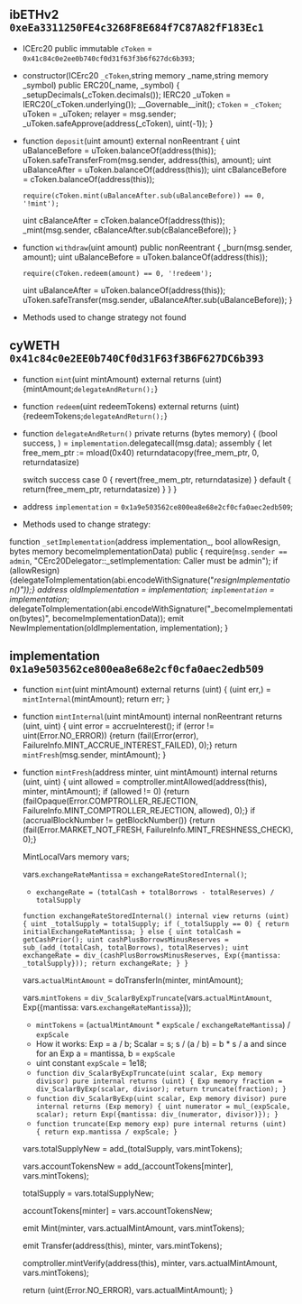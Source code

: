 ## ibETHv2 `0xeEa3311250FE4c3268F8E684f7C87A82fF183Ec1`

- ICErc20 public immutable `cToken` = `0x41c84c0e2ee0b740cf0d31f63f3b6f627dc6b393`;

- constructor(ICErc20 `_cToken`,string memory _name,string memory _symbol) public ERC20(_name, _symbol) {
  _setupDecimals(_cToken.decimals());
  IERC20 _uToken = IERC20(_cToken.underlying());
  __Governable__init();
  `cToken` = `_cToken`;
  uToken = _uToken;
  relayer = msg.sender;
  _uToken.safeApprove(address(_cToken), uint(-1));
}

- function `deposit`(uint amount) external nonReentrant {
  uint uBalanceBefore = uToken.balanceOf(address(this));
  uToken.safeTransferFrom(msg.sender, address(this), amount);
  uint uBalanceAfter = uToken.balanceOf(address(this));
  uint cBalanceBefore = cToken.balanceOf(address(this));

  `require(cToken.mint(uBalanceAfter.sub(uBalanceBefore)) == 0, '!mint');`

  uint cBalanceAfter = cToken.balanceOf(address(this));
  _mint(msg.sender, cBalanceAfter.sub(cBalanceBefore));
}


- function `withdraw`(uint amount) public nonReentrant {
  _burn(msg.sender, amount);
  uint uBalanceBefore = uToken.balanceOf(address(this));

  `require(cToken.redeem(amount) == 0, '!redeem');`

  uint uBalanceAfter = uToken.balanceOf(address(this));
  uToken.safeTransfer(msg.sender, uBalanceAfter.sub(uBalanceBefore));
}

- Methods used to change strategy not found    

## cyWETH `0x41c84c0e2EE0b740Cf0d31F63f3B6F627DC6b393`

- function `mint`(uint mintAmount) external returns (uint) {mintAmount;`delegateAndReturn();`}

- function `redeem`(uint redeemTokens) external returns (uint) {redeemTokens;`delegateAndReturn();`}    

- function `delegateAndReturn()` private returns (bytes memory) {
  (bool success, ) = `implementation`.delegatecall(msg.data);
  assembly {
    let free_mem_ptr := mload(0x40)
    returndatacopy(free_mem_ptr, 0, returndatasize)

    switch success
    case 0 { revert(free_mem_ptr, returndatasize) }
    default { return(free_mem_ptr, returndatasize) }
  }
}   

- address `implementation` = `0x1a9e503562ce800ea8e68e2cf0cfa0aec2edb509`;  
- Methods used to change strategy:    

function `_setImplementation`(address implementation_, bool allowResign, bytes memory becomeImplementationData) public {
  require(`msg.sender == admin`, "CErc20Delegator::_setImplementation: Caller must be admin");
  if (allowResign) {delegateToImplementation(abi.encodeWithSignature("_resignImplementation()"));}
  address oldImplementation = implementation;
  `implementation` = implementation_;
  delegateToImplementation(abi.encodeWithSignature("_becomeImplementation(bytes)", becomeImplementationData));
  emit NewImplementation(oldImplementation, implementation);
}

## implementation `0x1a9e503562ce800ea8e68e2cf0cfa0aec2edb509`

- function `mint`(uint mintAmount) external returns (uint) {
  (uint err,) = `mintInternal`(mintAmount);
  return err;
}

- function `mintInternal`(uint mintAmount) internal nonReentrant returns (uint, uint) {
  uint error = accrueInterest();
  if (error != uint(Error.NO_ERROR)) {return (fail(Error(error), FailureInfo.MINT_ACCRUE_INTEREST_FAILED), 0);}
  return `mintFresh`(msg.sender, mintAmount);
}   

- function `mintFresh`(address minter, uint mintAmount) internal returns (uint, uint) {
  uint allowed = comptroller.mintAllowed(address(this), minter, mintAmount);
  if (allowed != 0) {return (failOpaque(Error.COMPTROLLER_REJECTION, FailureInfo.MINT_COMPTROLLER_REJECTION, allowed), 0);}
  if (accrualBlockNumber != getBlockNumber()) {return (fail(Error.MARKET_NOT_FRESH, FailureInfo.MINT_FRESHNESS_CHECK), 0);}

  MintLocalVars memory vars;

  vars.`exchangeRateMantissa` = `exchangeRateStoredInternal()`;
  * `exchangeRate = (totalCash + totalBorrows - totalReserves) / totalSupply`

  `function exchangeRateStoredInternal() internal view returns (uint) {
    uint _totalSupply = totalSupply;
    if (_totalSupply == 0) {
      return initialExchangeRateMantissa;
      } else {
        uint totalCash = getCashPrior();
        uint cashPlusBorrowsMinusReserves = sub_(add_(totalCash, totalBorrows), totalReserves);
        uint exchangeRate = div_(cashPlusBorrowsMinusReserves, Exp({mantissa: _totalSupply}));
        return exchangeRate;
      }
    }`


  vars.`actualMintAmount` = doTransferIn(minter, mintAmount);

  vars.`mintTokens` = `div_ScalarByExpTruncate`(vars.`actualMintAmount`, Exp({mantissa: vars.`exchangeRateMantissa`}));
  *  `mintTokens` = (`actualMintAmount` * `expScale` / `exchangeRateMantissa`) / `expScale`
  *  How it works: Exp = a / b; Scalar = s; s / (a / b) = b * s / a and since for an Exp a = mantissa, b = `expScale`
  *  uint constant `expScale` = 1e18;
  *   `function div_ScalarByExpTruncate(uint scalar, Exp memory divisor) pure internal returns (uint) {
      Exp memory fraction = div_ScalarByExp(scalar, divisor);
      return truncate(fraction);
      }`
  *   `function div_ScalarByExp(uint scalar, Exp memory divisor) pure internal returns (Exp memory) {
      uint numerator = mul_(expScale, scalar);
      return Exp({mantissa: div_(numerator, divisor)});
      }`
  *   `function truncate(Exp memory exp) pure internal returns (uint) {
      return exp.mantissa / expScale;
      } `

  vars.totalSupplyNew = add_(totalSupply, vars.mintTokens);

  vars.accountTokensNew = add_(accountTokens[minter], vars.mintTokens);

  totalSupply = vars.totalSupplyNew;

  accountTokens[minter] = vars.accountTokensNew;

  emit Mint(minter, vars.actualMintAmount, vars.mintTokens);

  emit Transfer(address(this), minter, vars.mintTokens);

  comptroller.mintVerify(address(this), minter, vars.actualMintAmount, vars.mintTokens);

  return (uint(Error.NO_ERROR), vars.actualMintAmount);
  }
